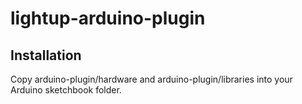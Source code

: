 lightup-arduino-plugin
======================

Installation
------------

Copy arduino-plugin/hardware and arduino-plugin/libraries into your Arduino sketchbook folder.
